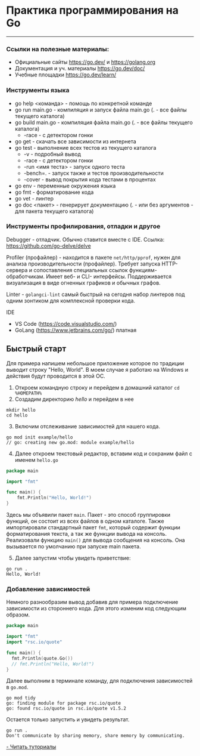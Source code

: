 # Практика программирования на Go
---
### Ссылки на полезные материалы:

- Официальные сайты https://go.dev/ и https://golang.org
- Документация и уч. материалы https://go.dev/doc/
- Учебные площадки https://go.dev/learn/

### Инструменты языка 

- go help <команда> - помощь по конкретной команде
- go run main.go - компиляция и запуск файла main.go (. - все файлы текущего каталога)
- go build main.go - компиляция файла main.go (. - все файлы текущего каталога)  
  - -race - с детектором гонки
- go get - скачать все зависимости из интернета
- go test - выполнение всех тестов из текущего каталога
  - -v - подробный вывод
  - -race - с детектором гонки
  - -run <имя теста> - запуск одного теста
  - -bench=. - запуск также и тестов производительности
  - -cover - вывод покрытия кода тестами в процентах
- go env - переменные окружения языка
- go fmt - форматирование кода
- go vet - линтер
- go doc <пакет> - генерирует документацию (. - или без аргументов - для пакета текущего каталога)

### Инструменты профилирования, отладки и другое 

Debugger - отладчик. Обычно ставится вместе с IDE. Ссылка: https://github.com/go-delve/delve

Profiler (профайлер) - находится в пакете `net/http/pprof`, нужен для анализа производительности (профайлер). Требует запуска HTTP-сервера и сопоставления специальных ссылок функциям-обработчикам. Имеет веб- и CLI- интерфейсы. Поддерживается визуализация в виде огненных графиков и обычных графов.

Linter - `golangci-lint` самый быстрый на сегодня набор линтеров под одним зонтиком для комплексной проверки кода.

IDE

- VS Code (https://code.visualstudio.com/)  
- GoLang (https://www.jetbrains.com/go/) платная


## Быстрый старт
Для примера напишем небольшое приложение которое по традиции выводит строку "Hello, World". В моем случае я работаю на Windows и действия будут проводится в этой ОС.

1. Откроем командную строку и перейдем в домашний каталог
`cd %HOMEPATH%`
2. Создадим директорию *hello* и перейдем в нее
```
mkdir hello
cd hello
```
3. Включим отслеживание зависимостей для нашего кода.
```
go mod init example/hello
// go: creating new go.mod: module example/hello
```
4. Далее откроем текстовый редактор, вставим код и сохраним файл с именем `hello.go`

```go
package main

import "fmt"

func main() {
    fmt.Println("Hello, World!")
} 
```

Здесь мы объявили пакет `main`. Пакет - это способ группировки функций, он состоит из всех файлов в одном каталоге.
Также импортировали стандартный пакет `fmt`, который содержит функции форматирования текста, а так же функции вывода на консоль.
Реализовали функцию `main()` для вывода сообщения на консоль. Она вызывается по умолчанию при запуске main пакета.

5. Далее запустим чтобы увидеть приветствие:
```
go run .
Hello, World!
```


### Добавление зависимостей
Немного разнообразим вывод добавив для примера подключение зависимости из стороннего кода. Для этого изменим код следующим образом.


```go
package main

import "fmt"
import "rsc.io/quote" 

func main() {
  fmt.Println(quote.Go())
  // fmt.Println("Hello, World!")
} 
```

Далее выполним в терминале команду, для подключения зависимостей в `go.mod`.

```
go mod tidy
go: finding module for package rsc.io/quote
go: found rsc.io/quote in rsc.io/quote v1.5.2
```

Остается только запустить и увидеть результат.

```
go run .
Don't communicate by sharing memory, share memory by communicating.
```

[- Читать туториалы](https://github.com/Astar75/go_learning.wiki)
